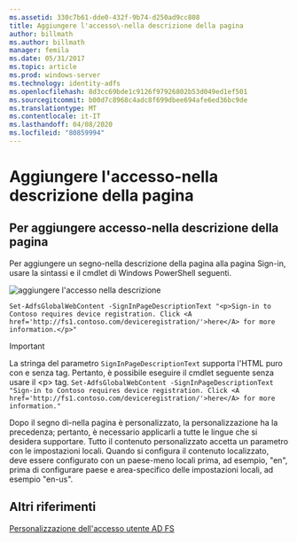 ```yaml
---
ms.assetid: 330c7b61-dde0-432f-9b74-d250ad9cc808
title: Aggiungere l'accesso\-nella descrizione della pagina
author: billmath
ms.author: billmath
manager: femila
ms.date: 05/31/2017
ms.topic: article
ms.prod: windows-server
ms.technology: identity-adfs
ms.openlocfilehash: 8d3cc69bde1c9126f97926802b53d049ed1ef501
ms.sourcegitcommit: b00d7c8968c4adc8f699dbee694afe6ed36bc9de
ms.translationtype: MT
ms.contentlocale: it-IT
ms.lasthandoff: 04/08/2020
ms.locfileid: "80859994"
---
```

# <a name="add-sign-in-page-description"></a>Aggiungere l'accesso\-nella descrizione della pagina


## <a name="to-add-sign-in-page-description"></a>Per aggiungere accesso\-nella descrizione della pagina  
Per aggiungere un segno\-nella descrizione della pagina alla pagina Sign\-in, usare la sintassi e il cmdlet di Windows PowerShell seguenti.  

![aggiungere l'accesso nella descrizione](media/AD-FS-user-sign-in-customization/ADFS_Blue_Custom2.png)

    Set-AdfsGlobalWebContent -SignInPageDescriptionText "<p>Sign-in to Contoso requires device registration. Click <A href='http://fs1.contoso.com/deviceregistration/'>here</A> for more information.</p>" 
 
  
> [!IMPORTANT]  
> La stringa del parametro `SignInPageDescriptionText` supporta l'HTML puro con e senza tag. Pertanto, è possibile eseguire il cmdlet seguente senza usare il &lt;p&gt; tag.  `Set-AdfsGlobalWebContent -SignInPageDescriptionText "Sign-in to Contoso requires device registration. Click <A href='http://fs1.contoso.com/deviceregistration/'>here</A> for more information." ` 

Dopo il segno di\-nella pagina è personalizzato, la personalizzazione ha la precedenza; pertanto, è necessario applicarli a tutte le lingue che si desidera supportare. Tutto il contenuto personalizzato accetta un parametro con le impostazioni locali. Quando si configura il contenuto localizzato, deve essere configurato con un paese\-meno locali prima, ad esempio, "en", prima di configurare paese e area\-specifico delle impostazioni locali, ad esempio "en\-us".  

## <a name="additional-references"></a>Altri riferimenti 
[Personalizzazione dell'accesso utente AD FS](AD-FS-user-sign-in-customization.md)  

